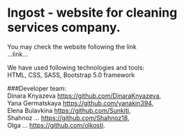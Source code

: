 # Ingost - website for cleaning services company.<br/>

You may check the website following the link <br/>
...link... <br/>

We have used following technologies and tools: <br/>
HTML, CSS, SASS, Bootstrap 5.0 framework <br/>

###Developer team: <br/>
Dinara Knyazeva https://github.com/DinaraKnyazeva, <br/>
Yana Germatskaya https://github.com/yanakin394, <br/>
Elena Bulavkina https://github.com/Sunkiti, <br/>
Shahnoz ... https://github.com/Shahnoz18, <br/>
Olga ... https://github.com/olkosti. <br/>
